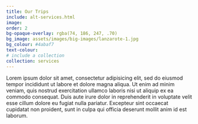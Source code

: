```yaml
---
title: Our Trips
include: alt-services.html
image:
order: 2
bg-opaque-overlay: rgba(74, 186, 247, .70)
bg_image: assets/images/big-images/lanzarote-1.jpg
bg_colour: #4abaf7
text-colour:
# include a collection
collection: services
---
```


Lorem ipsum dolor sit amet, consectetur adipisicing elit, sed do eiusmod tempor incididunt ut labore et dolore magna aliqua. Ut enim ad minim veniam, quis nostrud exercitation ullamco laboris nisi ut aliquip ex ea commodo consequat. Duis aute irure dolor in reprehenderit in voluptate velit esse cillum dolore eu fugiat nulla pariatur. Excepteur sint occaecat cupidatat non proident, sunt in culpa qui officia deserunt mollit anim id est laborum.
